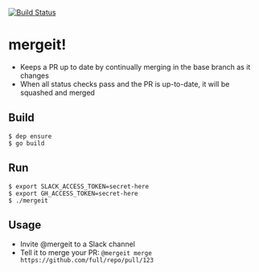 [![Build Status](https://travis-ci.org/pmdarrow/mergeit.svg?branch=master)](https://travis-ci.org/pmdarrow/mergeit)

# mergeit!

- Keeps a PR up to date by continually merging in the base branch as it changes
- When all status checks pass and the PR is up-to-date, it will be squashed and merged

## Build

```
$ dep ensure
$ go build
```

## Run

```
$ export SLACK_ACCESS_TOKEN=secret-here
$ export GH_ACCESS_TOKEN=secret-here
$ ./mergeit
```

## Usage

- Invite @mergeit to a Slack channel
- Tell it to merge your PR: `@mergeit merge https://github.com/full/repo/pull/123`
